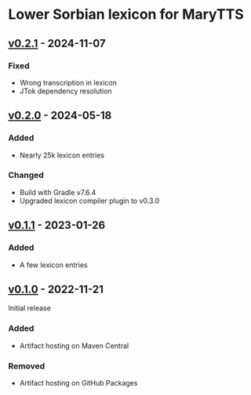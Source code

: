 Lower Sorbian lexicon for MaryTTS
=================================

[v0.2.1] - 2024-11-07
---------------------

### Fixed

- Wrong transcription in lexicon
- JTok dependency resolution

[v0.2.0] - 2024-05-18
---------------------

### Added

- Nearly 25k lexicon entries

### Changed

- Build with Gradle v7.6.4
- Upgraded lexicon compiler plugin to v0.3.0

[v0.1.1] - 2023-01-26
---------------------

### Added

- A few lexicon entries

[v0.1.0] - 2022-11-21
---------------------

Initial release

### Added

- Artifact hosting on Maven Central

### Removed

- Artifact hosting on GitHub Packages

[v0.2.1]: https://github.com/marytts/marytts-lexicon-dsb/releases/tag/v0.2.1
[v0.2.0]: https://github.com/marytts/marytts-lexicon-dsb/releases/tag/v0.2.0
[v0.1.1]: https://github.com/marytts/marytts-lexicon-dsb/releases/tag/v0.1.1
[v0.1.0]: https://github.com/marytts/marytts-lexicon-dsb/releases/tag/v0.1.0
